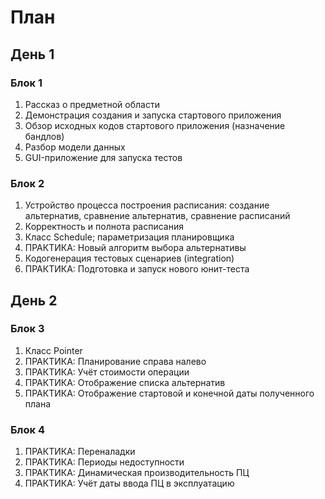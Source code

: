 # План

## День 1

### Блок 1

1. Рассказ о предметной области
2. Демонстрация создания и запуска стартового приложения
3. Обзор исходных кодов стартового приложения (назначение бандлов)
4. Разбор модели данных
6. GUI-приложение для запуска тестов
 
### Блок 2

1. Устройство процесса построения расписания: создание альтернатив, сравнение альтернатив, сравнение расписаний
2. Корректность и полнота расписания
3. Класс Schedule; параметризация планировщика
4. ПРАКТИКА: Новый алгоритм выбора альтернативы
5. Кодогенерация тестовых сценариев (integration)
6. ПРАКТИКА: Подготовка и запуск нового юнит-теста

## День 2

### Блок 3
1. Класс Pointer
2. ПРАКТИКА: Планирование справа налево
3. ПРАКТИКА: Учёт стоимости операции
4. ПРАКТИКА: Отображение списка альтернатив
5. ПРАКТИКА: Отображение стартовой и конечной даты полученного плана

### Блок 4
1. ПРАКТИКА: Переналадки
2. ПРАКТИКА: Периоды недоступности
3. ПРАКТИКА: Динамическая производительность ПЦ
4. ПРАКТИКА: Учёт даты ввода ПЦ в эксплуатацию
